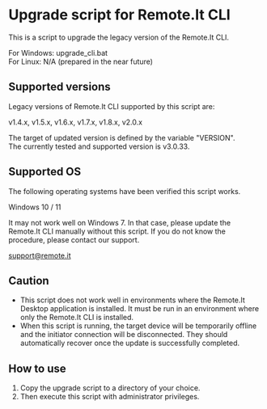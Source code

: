 # Upgrade script for Remote.It CLI <!-- omit in toc --> 

This is a script to upgrade the legacy version of the Remote.It CLI.

For Windows: upgrade_cli.bat  
For Linux: N/A (prepared in the near future)

## Supported versions

Legacy versions of Remote.It CLI supported by this script are:

v1.4.x, v1.5.x, v1.6.x, v1.7.x, v1.8.x, v2.0.x

The target of updated version is defined by the variable "VERSION".  
The currently tested and supported version is v3.0.33.

## Supported OS

The following operating systems have been verified this script works.

Windows 10 / 11

It may not work well on Windows 7. In that case, please update the Remote.It CLI manually without this script. If you do not know the procedure, please contact our support.

support@remote.it

## Caution

- This script does not work well in environments where the Remote.It Desktop application is installed. It must be run in an environment where only the Remote.It CLI is installed.
- When this script is running, the target device will be temporarily offline and the initiator connection will be disconnected. They should automatically recover once the update is successfully completed.

## How to use

1. Copy the upgrade script to a directory of your choice.
2. Then execute this script with administrator privileges.
